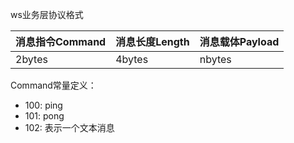 ws业务层协议格式

| 消息指令Command | 消息长度Length | 消息载体Payload |
| --- |------------|-------------|
| 2bytes | 4bytes     | nbytes      |

Command常量定义：
- 100: ping
- 101: pong
- 102: 表示一个文本消息